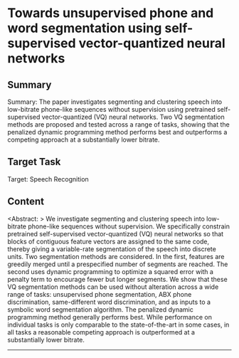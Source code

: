 # Towards unsupervised phone and word segmentation using self-supervised vector-quantized neural networks

## Summary

Summary: The paper investigates segmenting and clustering speech into low-bitrate phone-like sequences without supervision using pretrained self-supervised vector-quantized (VQ) neural networks. Two VQ segmentation methods are proposed and tested across a range of tasks, showing that the penalized dynamic programming method performs best and outperforms a competing approach at a substantially lower bitrate.


## Target Task

Target: Speech Recognition

## Content

<Abstract: >
We investigate segmenting and clustering speech into low-bitrate phone-like sequences without supervision. We specifically constrain pretrained self-supervised vector-quantized (VQ) neural networks so that blocks of contiguous feature vectors are assigned to the same code, thereby giving a variable-rate segmentation of the speech into discrete units. Two segmentation methods are considered. In the first, features are greedily merged until a prespecified number of segments are reached. The second uses dynamic programming to optimize a squared error with a penalty term to encourage fewer but longer segments. We show that these VQ segmentation methods can be used without alteration across a wide range of tasks: unsupervised phone segmentation, ABX phone discrimination, same-different word discrimination, and as inputs to a symbolic word segmentation algorithm. The penalized dynamic programming method generally performs best. While performance on individual tasks is only comparable to the state-of-the-art in some cases, in all tasks a reasonable competing approach is outperformed at a substantially lower bitrate.



---

